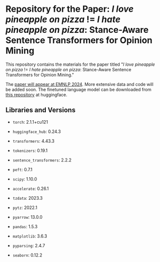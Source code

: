 # Repository for the Paper: *I love pineapple on pizza* != *I hate pineapple on pizza*: Stance-Aware Sentence Transformers for Opinion Mining

This repository contains the materials for the paper titled "*I love pineapple on pizza* != *I hate pineapple on pizza*: Stance-Aware Sentence Transformers for Opinion Mining."

The [paper will appear at EMNLP 2024](https://scholar.google.com/citations?view_op=view_citation&hl=en&user=RnPFjYcAAAAJ&citation_for_view=RnPFjYcAAAAJ:W7OEmFMy1HYC). More extensive data and code will be added soon.
The finetuned language model can be downloaded from [this repository](https://huggingface.co/vahidthegreat/StanceAware-SBERT) at huggingface.

## Libraries and Versions

- `torch`: 2.1.1+cu121  
- `huggingface_hub`: 0.24.3  
- `transformers`: 4.43.3  
- `tokenizers`: 0.19.1  
- `sentence_transformers`: 2.2.2  
- `peft`: 0.7.1

- `scipy`: 1.10.0  
- `accelerate`: 0.26.1  
- `tzdata`: 2023.3  
- `pytz`: 2022.1  
- `pyarrow`: 13.0.0  
- `pandas`: 1.5.3  
- `matplotlib`: 3.6.3  
- `pyparsing`: 2.4.7  
- `seaborn`: 0.12.2
